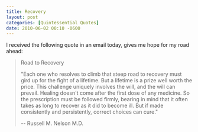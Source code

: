 ```yaml
---
title: Recovery
layout: post
categories: [Quintessential Quotes]
date: 2010-06-02 00:10 -0600
---
```


I received the following quote in an email today, gives me hope for my road ahead:

> Road to Recovery
>
>"Each one who resolves to climb that steep road to recovery must gird up for the fight of a lifetime. But a lifetime is a prize well worth the price. This challenge uniquely involves the will, and the will can prevail. Healing doesn't come after the first dose of any medicine. So the prescription must be followed firmly, bearing in mind that it often takes as long to recover as it did to become ill. But if made consistently and persistently, correct choices can cure."
>
>-- Russell M. Nelson M.D.
>
